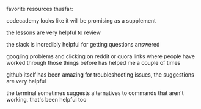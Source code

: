 favorite resources thusfar:

codecademy looks like it
will be promising as a supplement

the lessons are very helpful to review

the slack is incredibly helpful for getting questions answered

googling problems and clicking on reddit or quora links where people have worked through those things before has helped me a couple of times

github itself has been amazing for troubleshooting issues, the suggestions are very helpful

the terminal sometimes suggests alternatives to commands that aren't working, that's been helpful too 
